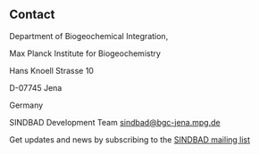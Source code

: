 ## Contact

Department of Biogeochemical Integration,

Max Planck Institute for Biogeochemistry


Hans Knoell Strasse 10

D-07745 Jena

Germany


SINDBAD Development Team <sindbad@bgc-jena.mpg.de>


Get updates and news by subscribing to the [SINDBAD mailing list](https://mail.bgc-jena.mpg.de/mailman/listinfo/sindbad-news)
